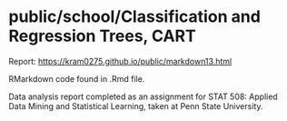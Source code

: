 # public/school/Classification and Regression Trees, CART

Report: https://kram0275.github.io/public/markdown13.html

RMarkdown code found in .Rmd file.

Data analysis report completed as an assignment for STAT 508: Applied Data Mining and Statistical Learning, taken at Penn State University.
